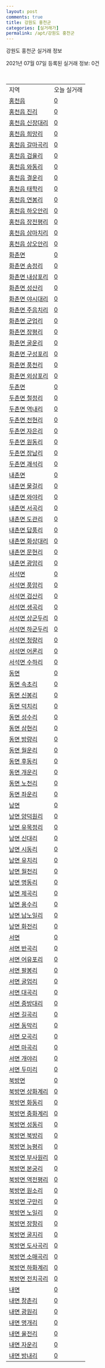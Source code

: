```yaml
---
layout: post
comments: true
title: 강원도 홍천군
categories: [실거래가]
permalink: /apt/강원도 홍천군
---
```


강원도 홍천군 실거래 정보

2021년 07월 07일 등록된 실거래 정보: 0건

<script type="text/javascript">
  google.charts.load('current', {'packages':['corechart']});
  google.charts.setOnLoadCallback(drawChart);

  function drawChart() {
    var data = google.visualization.arrayToDataTable([['거래일', '매매', '전월세', '전매'], ['20-07', 30, 21, 0], ['20-08', 47, 20, 0], ['20-09', 42, 20, 0], ['20-10', 36, 18, 0], ['20-11', 39, 22, 0], ['20-12', 38, 14, 0], ['21-01', 44, 22, 0], ['21-02', 40, 15, 0], ['21-03', 59, 25, 8], ['21-04', 51, 19, 47], ['21-05', 42, 20, 42], ['21-06', 22, 13, 9], ['21-07', 2, 0, 0]]);

    var options = {
      title: '최근 유형별 거래량 추이',
      legend: { position: 'bottom' }
    };

    var chart = new google.visualization.LineChart(document.getElementById('columnchart_material'));
    chart.draw(data, (options));
  }
</script>

<div id="columnchart_material" style="width: 95%; margin-left: -35px"></div>
<br>
<table class="sortable">
  <tr>
    <td>지역</td>
    <td>오늘 실거래</td>
  </tr>

  
  <tr class="item">
    <td><a href="강원도 홍천군 홍천읍">홍천읍</a></td>
    <td><a href="강원도 홍천군 홍천읍">0</a></td>
  </tr>
    

  <tr class="item">
    <td><a href="강원도 홍천군 홍천읍 진리">홍천읍 진리</a></td>
    <td><a href="강원도 홍천군 홍천읍 진리">0</a></td>
  </tr>
    

  <tr class="item">
    <td><a href="강원도 홍천군 홍천읍 신장대리">홍천읍 신장대리</a></td>
    <td><a href="강원도 홍천군 홍천읍 신장대리">0</a></td>
  </tr>
    

  <tr class="item">
    <td><a href="강원도 홍천군 홍천읍 희망리">홍천읍 희망리</a></td>
    <td><a href="강원도 홍천군 홍천읍 희망리">0</a></td>
  </tr>
    

  <tr class="item">
    <td><a href="강원도 홍천군 홍천읍 갈마곡리">홍천읍 갈마곡리</a></td>
    <td><a href="강원도 홍천군 홍천읍 갈마곡리">0</a></td>
  </tr>
    

  <tr class="item">
    <td><a href="강원도 홍천군 홍천읍 검율리">홍천읍 검율리</a></td>
    <td><a href="강원도 홍천군 홍천읍 검율리">0</a></td>
  </tr>
    

  <tr class="item">
    <td><a href="강원도 홍천군 홍천읍 와동리">홍천읍 와동리</a></td>
    <td><a href="강원도 홍천군 홍천읍 와동리">0</a></td>
  </tr>
    

  <tr class="item">
    <td><a href="강원도 홍천군 홍천읍 결운리">홍천읍 결운리</a></td>
    <td><a href="강원도 홍천군 홍천읍 결운리">0</a></td>
  </tr>
    

  <tr class="item">
    <td><a href="강원도 홍천군 홍천읍 태학리">홍천읍 태학리</a></td>
    <td><a href="강원도 홍천군 홍천읍 태학리">0</a></td>
  </tr>
    

  <tr class="item">
    <td><a href="강원도 홍천군 홍천읍 연봉리">홍천읍 연봉리</a></td>
    <td><a href="강원도 홍천군 홍천읍 연봉리">0</a></td>
  </tr>
    

  <tr class="item">
    <td><a href="강원도 홍천군 홍천읍 하오안리">홍천읍 하오안리</a></td>
    <td><a href="강원도 홍천군 홍천읍 하오안리">0</a></td>
  </tr>
    

  <tr class="item">
    <td><a href="강원도 홍천군 홍천읍 장전평리">홍천읍 장전평리</a></td>
    <td><a href="강원도 홍천군 홍천읍 장전평리">0</a></td>
  </tr>
    

  <tr class="item">
    <td><a href="강원도 홍천군 홍천읍 삼마치리">홍천읍 삼마치리</a></td>
    <td><a href="강원도 홍천군 홍천읍 삼마치리">0</a></td>
  </tr>
    

  <tr class="item">
    <td><a href="강원도 홍천군 홍천읍 상오안리">홍천읍 상오안리</a></td>
    <td><a href="강원도 홍천군 홍천읍 상오안리">0</a></td>
  </tr>
    

  <tr class="item">
    <td><a href="강원도 홍천군 화촌면">화촌면</a></td>
    <td><a href="강원도 홍천군 화촌면">0</a></td>
  </tr>
    

  <tr class="item">
    <td><a href="강원도 홍천군 화촌면 송정리">화촌면 송정리</a></td>
    <td><a href="강원도 홍천군 화촌면 송정리">0</a></td>
  </tr>
    

  <tr class="item">
    <td><a href="강원도 홍천군 화촌면 내삼포리">화촌면 내삼포리</a></td>
    <td><a href="강원도 홍천군 화촌면 내삼포리">0</a></td>
  </tr>
    

  <tr class="item">
    <td><a href="강원도 홍천군 화촌면 성산리">화촌면 성산리</a></td>
    <td><a href="강원도 홍천군 화촌면 성산리">0</a></td>
  </tr>
    

  <tr class="item">
    <td><a href="강원도 홍천군 화촌면 야시대리">화촌면 야시대리</a></td>
    <td><a href="강원도 홍천군 화촌면 야시대리">0</a></td>
  </tr>
    

  <tr class="item">
    <td><a href="강원도 홍천군 화촌면 주음치리">화촌면 주음치리</a></td>
    <td><a href="강원도 홍천군 화촌면 주음치리">0</a></td>
  </tr>
    

  <tr class="item">
    <td><a href="강원도 홍천군 화촌면 군업리">화촌면 군업리</a></td>
    <td><a href="강원도 홍천군 화촌면 군업리">0</a></td>
  </tr>
    

  <tr class="item">
    <td><a href="강원도 홍천군 화촌면 장평리">화촌면 장평리</a></td>
    <td><a href="강원도 홍천군 화촌면 장평리">0</a></td>
  </tr>
    

  <tr class="item">
    <td><a href="강원도 홍천군 화촌면 굴운리">화촌면 굴운리</a></td>
    <td><a href="강원도 홍천군 화촌면 굴운리">0</a></td>
  </tr>
    

  <tr class="item">
    <td><a href="강원도 홍천군 화촌면 구성포리">화촌면 구성포리</a></td>
    <td><a href="강원도 홍천군 화촌면 구성포리">0</a></td>
  </tr>
    

  <tr class="item">
    <td><a href="강원도 홍천군 화촌면 풍천리">화촌면 풍천리</a></td>
    <td><a href="강원도 홍천군 화촌면 풍천리">0</a></td>
  </tr>
    

  <tr class="item">
    <td><a href="강원도 홍천군 화촌면 외삼포리">화촌면 외삼포리</a></td>
    <td><a href="강원도 홍천군 화촌면 외삼포리">0</a></td>
  </tr>
    

  <tr class="item">
    <td><a href="강원도 홍천군 두촌면">두촌면</a></td>
    <td><a href="강원도 홍천군 두촌면">0</a></td>
  </tr>
    

  <tr class="item">
    <td><a href="강원도 홍천군 두촌면 철정리">두촌면 철정리</a></td>
    <td><a href="강원도 홍천군 두촌면 철정리">0</a></td>
  </tr>
    

  <tr class="item">
    <td><a href="강원도 홍천군 두촌면 역내리">두촌면 역내리</a></td>
    <td><a href="강원도 홍천군 두촌면 역내리">0</a></td>
  </tr>
    

  <tr class="item">
    <td><a href="강원도 홍천군 두촌면 천현리">두촌면 천현리</a></td>
    <td><a href="강원도 홍천군 두촌면 천현리">0</a></td>
  </tr>
    

  <tr class="item">
    <td><a href="강원도 홍천군 두촌면 자은리">두촌면 자은리</a></td>
    <td><a href="강원도 홍천군 두촌면 자은리">0</a></td>
  </tr>
    

  <tr class="item">
    <td><a href="강원도 홍천군 두촌면 원동리">두촌면 원동리</a></td>
    <td><a href="강원도 홍천군 두촌면 원동리">0</a></td>
  </tr>
    

  <tr class="item">
    <td><a href="강원도 홍천군 두촌면 장남리">두촌면 장남리</a></td>
    <td><a href="강원도 홍천군 두촌면 장남리">0</a></td>
  </tr>
    

  <tr class="item">
    <td><a href="강원도 홍천군 두촌면 괘석리">두촌면 괘석리</a></td>
    <td><a href="강원도 홍천군 두촌면 괘석리">0</a></td>
  </tr>
    

  <tr class="item">
    <td><a href="강원도 홍천군 내촌면">내촌면</a></td>
    <td><a href="강원도 홍천군 내촌면">0</a></td>
  </tr>
    

  <tr class="item">
    <td><a href="강원도 홍천군 내촌면 물걸리">내촌면 물걸리</a></td>
    <td><a href="강원도 홍천군 내촌면 물걸리">0</a></td>
  </tr>
    

  <tr class="item">
    <td><a href="강원도 홍천군 내촌면 와야리">내촌면 와야리</a></td>
    <td><a href="강원도 홍천군 내촌면 와야리">0</a></td>
  </tr>
    

  <tr class="item">
    <td><a href="강원도 홍천군 내촌면 서곡리">내촌면 서곡리</a></td>
    <td><a href="강원도 홍천군 내촌면 서곡리">0</a></td>
  </tr>
    

  <tr class="item">
    <td><a href="강원도 홍천군 내촌면 도관리">내촌면 도관리</a></td>
    <td><a href="강원도 홍천군 내촌면 도관리">0</a></td>
  </tr>
    

  <tr class="item">
    <td><a href="강원도 홍천군 내촌면 답풍리">내촌면 답풍리</a></td>
    <td><a href="강원도 홍천군 내촌면 답풍리">0</a></td>
  </tr>
    

  <tr class="item">
    <td><a href="강원도 홍천군 내촌면 화상대리">내촌면 화상대리</a></td>
    <td><a href="강원도 홍천군 내촌면 화상대리">0</a></td>
  </tr>
    

  <tr class="item">
    <td><a href="강원도 홍천군 내촌면 문현리">내촌면 문현리</a></td>
    <td><a href="강원도 홍천군 내촌면 문현리">0</a></td>
  </tr>
    

  <tr class="item">
    <td><a href="강원도 홍천군 내촌면 광암리">내촌면 광암리</a></td>
    <td><a href="강원도 홍천군 내촌면 광암리">0</a></td>
  </tr>
    

  <tr class="item">
    <td><a href="강원도 홍천군 서석면">서석면</a></td>
    <td><a href="강원도 홍천군 서석면">0</a></td>
  </tr>
    

  <tr class="item">
    <td><a href="강원도 홍천군 서석면 풍암리">서석면 풍암리</a></td>
    <td><a href="강원도 홍천군 서석면 풍암리">0</a></td>
  </tr>
    

  <tr class="item">
    <td><a href="강원도 홍천군 서석면 검산리">서석면 검산리</a></td>
    <td><a href="강원도 홍천군 서석면 검산리">0</a></td>
  </tr>
    

  <tr class="item">
    <td><a href="강원도 홍천군 서석면 생곡리">서석면 생곡리</a></td>
    <td><a href="강원도 홍천군 서석면 생곡리">0</a></td>
  </tr>
    

  <tr class="item">
    <td><a href="강원도 홍천군 서석면 상군두리">서석면 상군두리</a></td>
    <td><a href="강원도 홍천군 서석면 상군두리">0</a></td>
  </tr>
    

  <tr class="item">
    <td><a href="강원도 홍천군 서석면 하군두리">서석면 하군두리</a></td>
    <td><a href="강원도 홍천군 서석면 하군두리">0</a></td>
  </tr>
    

  <tr class="item">
    <td><a href="강원도 홍천군 서석면 청량리">서석면 청량리</a></td>
    <td><a href="강원도 홍천군 서석면 청량리">0</a></td>
  </tr>
    

  <tr class="item">
    <td><a href="강원도 홍천군 서석면 어론리">서석면 어론리</a></td>
    <td><a href="강원도 홍천군 서석면 어론리">0</a></td>
  </tr>
    

  <tr class="item">
    <td><a href="강원도 홍천군 서석면 수하리">서석면 수하리</a></td>
    <td><a href="강원도 홍천군 서석면 수하리">0</a></td>
  </tr>
    

  <tr class="item">
    <td><a href="강원도 홍천군 동면">동면</a></td>
    <td><a href="강원도 홍천군 동면">0</a></td>
  </tr>
    

  <tr class="item">
    <td><a href="강원도 홍천군 동면 속초리">동면 속초리</a></td>
    <td><a href="강원도 홍천군 동면 속초리">0</a></td>
  </tr>
    

  <tr class="item">
    <td><a href="강원도 홍천군 동면 신봉리">동면 신봉리</a></td>
    <td><a href="강원도 홍천군 동면 신봉리">0</a></td>
  </tr>
    

  <tr class="item">
    <td><a href="강원도 홍천군 동면 덕치리">동면 덕치리</a></td>
    <td><a href="강원도 홍천군 동면 덕치리">0</a></td>
  </tr>
    

  <tr class="item">
    <td><a href="강원도 홍천군 동면 성수리">동면 성수리</a></td>
    <td><a href="강원도 홍천군 동면 성수리">0</a></td>
  </tr>
    

  <tr class="item">
    <td><a href="강원도 홍천군 동면 삼현리">동면 삼현리</a></td>
    <td><a href="강원도 홍천군 동면 삼현리">0</a></td>
  </tr>
    

  <tr class="item">
    <td><a href="강원도 홍천군 동면 방량리">동면 방량리</a></td>
    <td><a href="강원도 홍천군 동면 방량리">0</a></td>
  </tr>
    

  <tr class="item">
    <td><a href="강원도 홍천군 동면 월운리">동면 월운리</a></td>
    <td><a href="강원도 홍천군 동면 월운리">0</a></td>
  </tr>
    

  <tr class="item">
    <td><a href="강원도 홍천군 동면 후동리">동면 후동리</a></td>
    <td><a href="강원도 홍천군 동면 후동리">0</a></td>
  </tr>
    

  <tr class="item">
    <td><a href="강원도 홍천군 동면 개운리">동면 개운리</a></td>
    <td><a href="강원도 홍천군 동면 개운리">0</a></td>
  </tr>
    

  <tr class="item">
    <td><a href="강원도 홍천군 동면 노천리">동면 노천리</a></td>
    <td><a href="강원도 홍천군 동면 노천리">0</a></td>
  </tr>
    

  <tr class="item">
    <td><a href="강원도 홍천군 동면 좌운리">동면 좌운리</a></td>
    <td><a href="강원도 홍천군 동면 좌운리">0</a></td>
  </tr>
    

  <tr class="item">
    <td><a href="강원도 홍천군 남면">남면</a></td>
    <td><a href="강원도 홍천군 남면">0</a></td>
  </tr>
    

  <tr class="item">
    <td><a href="강원도 홍천군 남면 양덕원리">남면 양덕원리</a></td>
    <td><a href="강원도 홍천군 남면 양덕원리">0</a></td>
  </tr>
    

  <tr class="item">
    <td><a href="강원도 홍천군 남면 유목정리">남면 유목정리</a></td>
    <td><a href="강원도 홍천군 남면 유목정리">0</a></td>
  </tr>
    

  <tr class="item">
    <td><a href="강원도 홍천군 남면 신대리">남면 신대리</a></td>
    <td><a href="강원도 홍천군 남면 신대리">0</a></td>
  </tr>
    

  <tr class="item">
    <td><a href="강원도 홍천군 남면 시동리">남면 시동리</a></td>
    <td><a href="강원도 홍천군 남면 시동리">0</a></td>
  </tr>
    

  <tr class="item">
    <td><a href="강원도 홍천군 남면 유치리">남면 유치리</a></td>
    <td><a href="강원도 홍천군 남면 유치리">0</a></td>
  </tr>
    

  <tr class="item">
    <td><a href="강원도 홍천군 남면 월천리">남면 월천리</a></td>
    <td><a href="강원도 홍천군 남면 월천리">0</a></td>
  </tr>
    

  <tr class="item">
    <td><a href="강원도 홍천군 남면 명동리">남면 명동리</a></td>
    <td><a href="강원도 홍천군 남면 명동리">0</a></td>
  </tr>
    

  <tr class="item">
    <td><a href="강원도 홍천군 남면 제곡리">남면 제곡리</a></td>
    <td><a href="강원도 홍천군 남면 제곡리">0</a></td>
  </tr>
    

  <tr class="item">
    <td><a href="강원도 홍천군 남면 용수리">남면 용수리</a></td>
    <td><a href="강원도 홍천군 남면 용수리">0</a></td>
  </tr>
    

  <tr class="item">
    <td><a href="강원도 홍천군 남면 남노일리">남면 남노일리</a></td>
    <td><a href="강원도 홍천군 남면 남노일리">0</a></td>
  </tr>
    

  <tr class="item">
    <td><a href="강원도 홍천군 남면 화전리">남면 화전리</a></td>
    <td><a href="강원도 홍천군 남면 화전리">0</a></td>
  </tr>
    

  <tr class="item">
    <td><a href="강원도 홍천군 서면">서면</a></td>
    <td><a href="강원도 홍천군 서면">0</a></td>
  </tr>
    

  <tr class="item">
    <td><a href="강원도 홍천군 서면 반곡리">서면 반곡리</a></td>
    <td><a href="강원도 홍천군 서면 반곡리">0</a></td>
  </tr>
    

  <tr class="item">
    <td><a href="강원도 홍천군 서면 어유포리">서면 어유포리</a></td>
    <td><a href="강원도 홍천군 서면 어유포리">0</a></td>
  </tr>
    

  <tr class="item">
    <td><a href="강원도 홍천군 서면 팔봉리">서면 팔봉리</a></td>
    <td><a href="강원도 홍천군 서면 팔봉리">0</a></td>
  </tr>
    

  <tr class="item">
    <td><a href="강원도 홍천군 서면 굴업리">서면 굴업리</a></td>
    <td><a href="강원도 홍천군 서면 굴업리">0</a></td>
  </tr>
    

  <tr class="item">
    <td><a href="강원도 홍천군 서면 대곡리">서면 대곡리</a></td>
    <td><a href="강원도 홍천군 서면 대곡리">0</a></td>
  </tr>
    

  <tr class="item">
    <td><a href="강원도 홍천군 서면 중방대리">서면 중방대리</a></td>
    <td><a href="강원도 홍천군 서면 중방대리">0</a></td>
  </tr>
    

  <tr class="item">
    <td><a href="강원도 홍천군 서면 길곡리">서면 길곡리</a></td>
    <td><a href="강원도 홍천군 서면 길곡리">0</a></td>
  </tr>
    

  <tr class="item">
    <td><a href="강원도 홍천군 서면 동막리">서면 동막리</a></td>
    <td><a href="강원도 홍천군 서면 동막리">0</a></td>
  </tr>
    

  <tr class="item">
    <td><a href="강원도 홍천군 서면 모곡리">서면 모곡리</a></td>
    <td><a href="강원도 홍천군 서면 모곡리">0</a></td>
  </tr>
    

  <tr class="item">
    <td><a href="강원도 홍천군 서면 마곡리">서면 마곡리</a></td>
    <td><a href="강원도 홍천군 서면 마곡리">0</a></td>
  </tr>
    

  <tr class="item">
    <td><a href="강원도 홍천군 서면 개야리">서면 개야리</a></td>
    <td><a href="강원도 홍천군 서면 개야리">0</a></td>
  </tr>
    

  <tr class="item">
    <td><a href="강원도 홍천군 서면 두미리">서면 두미리</a></td>
    <td><a href="강원도 홍천군 서면 두미리">0</a></td>
  </tr>
    

  <tr class="item">
    <td><a href="강원도 홍천군 북방면">북방면</a></td>
    <td><a href="강원도 홍천군 북방면">0</a></td>
  </tr>
    

  <tr class="item">
    <td><a href="강원도 홍천군 북방면 상화계리">북방면 상화계리</a></td>
    <td><a href="강원도 홍천군 북방면 상화계리">0</a></td>
  </tr>
    

  <tr class="item">
    <td><a href="강원도 홍천군 북방면 화동리">북방면 화동리</a></td>
    <td><a href="강원도 홍천군 북방면 화동리">0</a></td>
  </tr>
    

  <tr class="item">
    <td><a href="강원도 홍천군 북방면 중화계리">북방면 중화계리</a></td>
    <td><a href="강원도 홍천군 북방면 중화계리">0</a></td>
  </tr>
    

  <tr class="item">
    <td><a href="강원도 홍천군 북방면 성동리">북방면 성동리</a></td>
    <td><a href="강원도 홍천군 북방면 성동리">0</a></td>
  </tr>
    

  <tr class="item">
    <td><a href="강원도 홍천군 북방면 북방리">북방면 북방리</a></td>
    <td><a href="강원도 홍천군 북방면 북방리">0</a></td>
  </tr>
    

  <tr class="item">
    <td><a href="강원도 홍천군 북방면 능평리">북방면 능평리</a></td>
    <td><a href="강원도 홍천군 북방면 능평리">0</a></td>
  </tr>
    

  <tr class="item">
    <td><a href="강원도 홍천군 북방면 부사원리">북방면 부사원리</a></td>
    <td><a href="강원도 홍천군 북방면 부사원리">0</a></td>
  </tr>
    

  <tr class="item">
    <td><a href="강원도 홍천군 북방면 본궁리">북방면 본궁리</a></td>
    <td><a href="강원도 홍천군 북방면 본궁리">0</a></td>
  </tr>
    

  <tr class="item">
    <td><a href="강원도 홍천군 북방면 역전평리">북방면 역전평리</a></td>
    <td><a href="강원도 홍천군 북방면 역전평리">0</a></td>
  </tr>
    

  <tr class="item">
    <td><a href="강원도 홍천군 북방면 원소리">북방면 원소리</a></td>
    <td><a href="강원도 홍천군 북방면 원소리">0</a></td>
  </tr>
    

  <tr class="item">
    <td><a href="강원도 홍천군 북방면 구만리">북방면 구만리</a></td>
    <td><a href="강원도 홍천군 북방면 구만리">0</a></td>
  </tr>
    

  <tr class="item">
    <td><a href="강원도 홍천군 북방면 노일리">북방면 노일리</a></td>
    <td><a href="강원도 홍천군 북방면 노일리">0</a></td>
  </tr>
    

  <tr class="item">
    <td><a href="강원도 홍천군 북방면 장항리">북방면 장항리</a></td>
    <td><a href="강원도 홍천군 북방면 장항리">0</a></td>
  </tr>
    

  <tr class="item">
    <td><a href="강원도 홍천군 북방면 굴지리">북방면 굴지리</a></td>
    <td><a href="강원도 홍천군 북방면 굴지리">0</a></td>
  </tr>
    

  <tr class="item">
    <td><a href="강원도 홍천군 북방면 도사곡리">북방면 도사곡리</a></td>
    <td><a href="강원도 홍천군 북방면 도사곡리">0</a></td>
  </tr>
    

  <tr class="item">
    <td><a href="강원도 홍천군 북방면 소매곡리">북방면 소매곡리</a></td>
    <td><a href="강원도 홍천군 북방면 소매곡리">0</a></td>
  </tr>
    

  <tr class="item">
    <td><a href="강원도 홍천군 북방면 하화계리">북방면 하화계리</a></td>
    <td><a href="강원도 홍천군 북방면 하화계리">0</a></td>
  </tr>
    

  <tr class="item">
    <td><a href="강원도 홍천군 북방면 전치곡리">북방면 전치곡리</a></td>
    <td><a href="강원도 홍천군 북방면 전치곡리">0</a></td>
  </tr>
    

  <tr class="item">
    <td><a href="강원도 홍천군 내면">내면</a></td>
    <td><a href="강원도 홍천군 내면">0</a></td>
  </tr>
    

  <tr class="item">
    <td><a href="강원도 홍천군 내면 창촌리">내면 창촌리</a></td>
    <td><a href="강원도 홍천군 내면 창촌리">0</a></td>
  </tr>
    

  <tr class="item">
    <td><a href="강원도 홍천군 내면 광원리">내면 광원리</a></td>
    <td><a href="강원도 홍천군 내면 광원리">0</a></td>
  </tr>
    

  <tr class="item">
    <td><a href="강원도 홍천군 내면 명개리">내면 명개리</a></td>
    <td><a href="강원도 홍천군 내면 명개리">0</a></td>
  </tr>
    

  <tr class="item">
    <td><a href="강원도 홍천군 내면 율전리">내면 율전리</a></td>
    <td><a href="강원도 홍천군 내면 율전리">0</a></td>
  </tr>
    

  <tr class="item">
    <td><a href="강원도 홍천군 내면 자운리">내면 자운리</a></td>
    <td><a href="강원도 홍천군 내면 자운리">0</a></td>
  </tr>
    

  <tr class="item">
    <td><a href="강원도 홍천군 내면 방내리">내면 방내리</a></td>
    <td><a href="강원도 홍천군 내면 방내리">0</a></td>
  </tr>
    


</table>


    